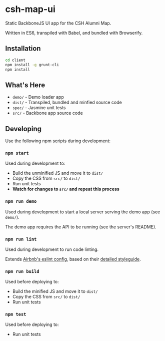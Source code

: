 # csh-map-ui

Static BackboneJS UI app for the CSH Alumni Map.

Written in ES6, transpiled with Babel, and bundled with Browserify.

## Installation

```bash
cd client
npm install -g grunt-cli
npm install
```

## What's Here

* `demo/` - Demo loader app
* `dist/` - Transpiled, bundled and minfied source code
* `spec/` - Jasmine unit tests
* `src/` - Backbone app source code

## Developing

Use the following npm scripts during development:

### `npm start`

Used during development to:
* Build the unminified JS and move it to `dist/`
* Copy the CSS from `src/` to `dist/`
* Run unit tests
* __Watch for changes to `src/` and repeat this process__

### `npm run demo`

Used during development to start a local server serving the demo app (see `demo/`).

The demo app requires the API to be running (see the server's README).

### `npm run lint`

Used during development to run code linting.

Extends [Airbnb's eslint config](https://github.com/airbnb/javascript/tree/master/packages/eslint-config-airbnb), based on their [detailed styleguide](https://github.com/airbnb/javascript).

### `npm run build`

Used before deploying to:
* Build the minified JS and move it to `dist/`
* Copy the CSS from `src/` to `dist/`
* Run unit tests

### `npm test`

Used before deploying to:
* Run unit tests

